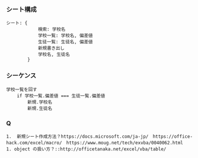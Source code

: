 ### シート構成
```
シート: {
            検索: 学校名
            学校一覧: 学校名, 偏差値
            生徒一覧: 生徒名, 偏差値
            新規書き出し
            学校名, 生徒名
        }
```
###  シーケンス
```
学校一覧を回す
    if 学校一覧.偏差値 === 生徒一覧.偏差値
        新規.学校名
        新規.生徒名
```
### Q
    1.  新規シート作成方法？https://docs.microsoft.com/ja-jp/　https://office-hack.com/excel/macro/　https://www.moug.net/tech/exvba/0040062.html
    1. object の扱い方？::http://officetanaka.net/excel/vba/table/　
    
